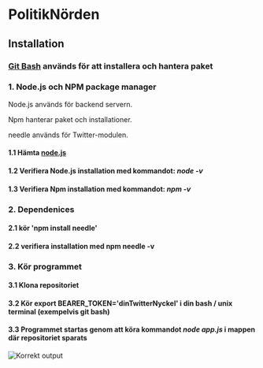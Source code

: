 # PolitikNörden

## Installation
### [Git Bash](https://gitforwindows.org/) används för att installera och hantera paket
### **1. Node.js och NPM package manager**
Node.js används för backend servern.

Npm hanterar paket och installationer.

needle används för Twitter-modulen.

   #### 1.1 Hämta [node.js](https://nodejs.org/en/download/ "node.js")
   #### 1.2 Verifiera Node.js installation med kommandot: *node -v*
   #### 1.3 Verifiera Npm installation med  kommandot: *npm -v*

### **2. Dependenices**

 #### 2.1 kör 'npm install needle'

 #### 2.2 verifiera installation med **npm needle -v**

### 3. Kör programmet

#### 3.1 Klona repositoriet

#### 3.2 Kör export BEARER_TOKEN='dinTwitterNyckel' i din bash / unix terminal (exempelvis git bash)

#### 3.3 Programmet startas genom att köra kommandot  *node app.js* i mappen där repositoriet sparats

![Korrekt output](https://i.imgur.com/W9hQQh7.png)
